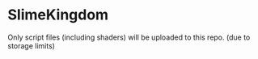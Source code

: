 # SlimeKingdom

Only script files (including shaders) will be uploaded to this repo.
(due to storage limits)

